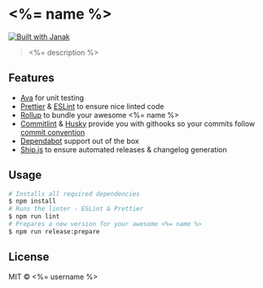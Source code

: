# <%= name %>

<a href="https://github.com/vinayakkulkarni/janak">
  <img alt="Built with Janak" src="https://img.shields.io/badge/built%20using-janak-brightgreen">
</a>

> <%= description %>

## Features

- [Ava](https://ava.li) for unit testing
- [Prettier](https://http://prettier.io/) & [ESLint](https://eslint.org) to ensure nice linted code
- [Rollup](https://rollupjs.org/guide/en/) to bundle your awesome <%= name %>
- [Commitlint](http://commitlint.js.org/) & [Husky](https://github.com/typicode/husky) provide you with githooks so your commits follow [commit convention](https://commitlint.js.org/#/concepts-commit-conventions)
- [Dependabot](https://github.blog/2020-06-01-keep-all-your-packages-up-to-date-with-dependabot/) support out of the box
- [Ship.js](https://community.algolia.com/shipjs/) to ensure automated releases & changelog generation

## Usage

```bash
# Installs all required dependencies
$ npm install
# Runs the linter - ESLint & Prettier
$ npm run lint
# Prepares a new version for your awesome <%= name %>
$ npm run release:prepare
```

## License

MIT &copy; <%= username %>
